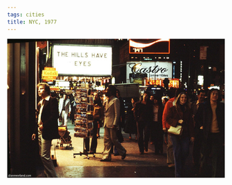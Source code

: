 ```yaml
---
tags: cities
title: NYC, 1977
---
```


![nyc1977](https://raw.githubusercontent.com/muneer78/muneer78.github.io/master/images/NYC3.jpg)



